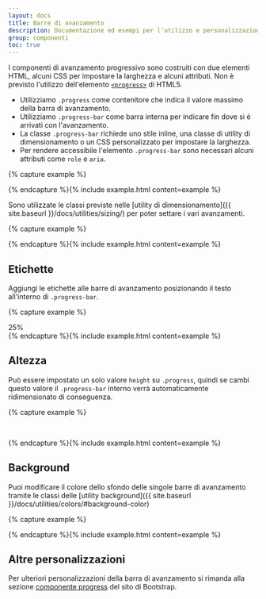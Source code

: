 ```yaml
---
layout: docs
title: Barre di avanzamento
description: Documentazione ed esempi per l'utilizzo e personalizzazione delle barre di avanzamento.
group: componenti
toc: true
---
```


I componenti di avanzamento progressivo sono costruiti con due elementi HTML, alcuni CSS per impostare la larghezza e alcuni attributi. Non è previsto l'utilizzo dell'elemento [`<progress>`](https://developer.mozilla.org/en-US/docs/Web/HTML/Element/progress) di HTML5.

- Utilizziamo `.progress` come contenitore che indica il valore massimo della barra di avanzamento.
- Utilizziamo `.progress-bar` come barra interna per indicare fin dove si è arrivati con l'avanzamento.
- La classe `.progress-bar` richiede uno stile inline, una classe di utility di dimensionamento o un CSS personalizzato per impostare la larghezza.
- Per rendere accessibile l'elemento `.progress-bar` sono necessari alcuni attributi come `role` e `aria`.

{% capture example %}
<div class="progress">
  <div class="progress-bar" role="progressbar" aria-valuenow="0" aria-valuemin="0" aria-valuemax="100"></div>
</div>
<div class="progress">
  <div class="progress-bar" role="progressbar" style="width: 25%" aria-valuenow="25" aria-valuemin="0" aria-valuemax="100"></div>
</div>
<div class="progress">
  <div class="progress-bar" role="progressbar" style="width: 50%" aria-valuenow="50" aria-valuemin="0" aria-valuemax="100"></div>
</div>
<div class="progress">
  <div class="progress-bar" role="progressbar" style="width: 75%" aria-valuenow="75" aria-valuemin="0" aria-valuemax="100"></div>
</div>
<div class="progress">
  <div class="progress-bar" role="progressbar" style="width: 100%" aria-valuenow="100" aria-valuemin="0" aria-valuemax="100"></div>
</div>
{% endcapture %}{% include example.html content=example %}

Sono utilizzate le classi previste nelle [utility di dimensionamento]({{ site.baseurl }}/docs/utilities/sizing/) per poter settare i vari avanzamenti.

{% capture example %}
<div class="progress">
  <div class="progress-bar w-75" role="progressbar" aria-valuenow="75" aria-valuemin="0" aria-valuemax="100"></div>
</div>
{% endcapture %}{% include example.html content=example %}

## Etichette

Aggiungi le etichette alle barre di avanzamento posizionando il testo all'interno di `.progress-bar`.

{% capture example %}
<div class="progress">
  <div class="progress-bar" role="progressbar" style="width: 25%;" aria-valuenow="25" aria-valuemin="0" aria-valuemax="100">25%</div>
</div>
{% endcapture %}{% include example.html content=example %}

## Altezza

Può essere impostato un solo valore `height` su `.progress`, quindi se cambi questo valore il `.progress-bar` interno verrà automaticamente ridimensionato di conseguenza.

{% capture example %}
<div class="progress" style="height: 1px;">
  <div class="progress-bar" role="progressbar" style="width: 25%;" aria-valuenow="25" aria-valuemin="0" aria-valuemax="100"></div>
</div>
<div class="progress" style="height: 10px;">
  <div class="progress-bar" role="progressbar" style="width: 25%;" aria-valuenow="25" aria-valuemin="0" aria-valuemax="100"></div>
</div>
<div class="progress" style="height: 20px;">
  <div class="progress-bar" role="progressbar" style="width: 25%;" aria-valuenow="25" aria-valuemin="0" aria-valuemax="100"></div>
</div>
{% endcapture %}{% include example.html content=example %}

## Background

Puoi modificare il colore dello sfondo delle singole barre di avanzamento tramite le classi delle [utility background]({{ site.baseurl }}/docs/utilities/colors/#background-color)

{% capture example %}
<div class="progress">
  <div class="progress-bar bg-success" role="progressbar" style="width: 25%" aria-valuenow="25" aria-valuemin="0" aria-valuemax="100"></div>
</div>
<div class="progress">
  <div class="progress-bar bg-info" role="progressbar" style="width: 50%" aria-valuenow="50" aria-valuemin="0" aria-valuemax="100"></div>
</div>
<div class="progress">
  <div class="progress-bar bg-warning" role="progressbar" style="width: 75%" aria-valuenow="75" aria-valuemin="0" aria-valuemax="100"></div>
</div>
<div class="progress">
  <div class="progress-bar bg-danger" role="progressbar" style="width: 100%" aria-valuenow="100" aria-valuemin="0" aria-valuemax="100"></div>
</div>
{% endcapture %}{% include example.html content=example %}

## Altre personalizzazioni

Per ulteriori personalizzazioni della barra di avanzamento si rimanda alla sezione [componente progress](https://getbootstrap.com/docs/4.1/components/progress/) del sito di Bootstrap.
